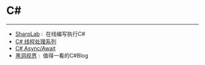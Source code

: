 # C#
---
- [SharpLab](https://sharplab.io/) :&nbsp; 在线编写执行C#
- [C# 线程处理系列](https://www.cnblogs.com/zhili/archive/2012/07/18/Thread.html)
- [C# Async/Await](https://vkontech.com/exploring-the-async-await-state-machine-synchronization-context/#The_Default_Synchronization_Context) 
- [黑洞视界](https://www.cnblogs.com/eventhorizon/category/2097250.html) :&nbsp; 值得一看的C#Blog
